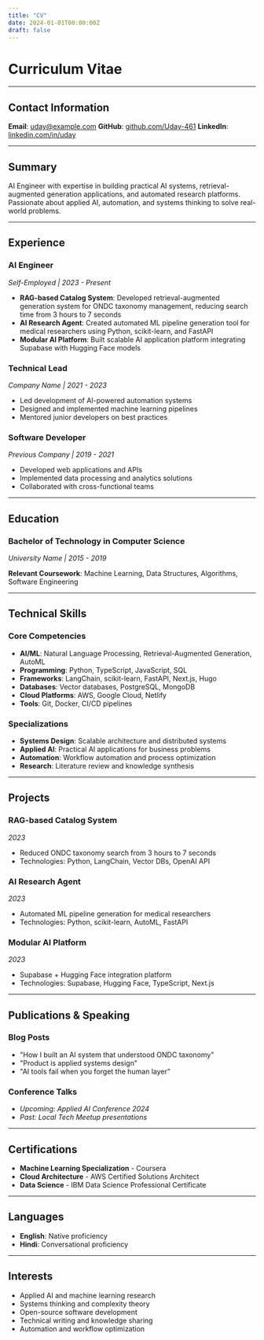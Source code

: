 ```yaml
---
title: "CV"
date: 2024-01-01T00:00:00Z
draft: false
---
```


# Curriculum Vitae

---

## Contact Information

**Email**: uday@example.com
**GitHub**: [github.com/Uday-461](https://github.com/Uday-461)
**LinkedIn**: [linkedin.com/in/uday](https://linkedin.com/in/uday)

---

## Summary

AI Engineer with expertise in building practical AI systems, retrieval-augmented generation applications, and automated research platforms. Passionate about applied AI, automation, and systems thinking to solve real-world problems.

---

## Experience

### AI Engineer
*Self-Employed | 2023 - Present*

- **RAG-based Catalog System**: Developed retrieval-augmented generation system for ONDC taxonomy management, reducing search time from 3 hours to 7 seconds
- **AI Research Agent**: Created automated ML pipeline generation tool for medical researchers using Python, scikit-learn, and FastAPI
- **Modular AI Platform**: Built scalable AI application platform integrating Supabase with Hugging Face models

### Technical Lead
*Company Name | 2021 - 2023*

- Led development of AI-powered automation systems
- Designed and implemented machine learning pipelines
- Mentored junior developers on best practices

### Software Developer
*Previous Company | 2019 - 2021*

- Developed web applications and APIs
- Implemented data processing and analytics solutions
- Collaborated with cross-functional teams

---

## Education

### Bachelor of Technology in Computer Science
*University Name | 2015 - 2019*

**Relevant Coursework**: Machine Learning, Data Structures, Algorithms, Software Engineering

---

## Technical Skills

### Core Competencies
- **AI/ML**: Natural Language Processing, Retrieval-Augmented Generation, AutoML
- **Programming**: Python, TypeScript, JavaScript, SQL
- **Frameworks**: LangChain, scikit-learn, FastAPI, Next.js, Hugo
- **Databases**: Vector databases, PostgreSQL, MongoDB
- **Cloud Platforms**: AWS, Google Cloud, Netlify
- **Tools**: Git, Docker, CI/CD pipelines

### Specializations
- **Systems Design**: Scalable architecture and distributed systems
- **Applied AI**: Practical AI applications for business problems
- **Automation**: Workflow automation and process optimization
- **Research**: Literature review and knowledge synthesis

---

## Projects

### RAG-based Catalog System
*2023*
- Reduced ONDC taxonomy search from 3 hours to 7 seconds
- Technologies: Python, LangChain, Vector DBs, OpenAI API

### AI Research Agent
*2023*
- Automated ML pipeline generation for medical researchers
- Technologies: Python, scikit-learn, AutoML, FastAPI

### Modular AI Platform
*2023*
- Supabase + Hugging Face integration platform
- Technologies: Supabase, Hugging Face, TypeScript, Next.js

---

## Publications & Speaking

### Blog Posts
- "How I built an AI system that understood ONDC taxonomy"
- "Product is applied systems design"
- "AI tools fail when you forget the human layer"

### Conference Talks
- *Upcoming: Applied AI Conference 2024*
- *Past: Local Tech Meetup presentations*

---

## Certifications

- **Machine Learning Specialization** - Coursera
- **Cloud Architecture** - AWS Certified Solutions Architect
- **Data Science** - IBM Data Science Professional Certificate

---

## Languages

- **English**: Native proficiency
- **Hindi**: Conversational proficiency

---

## Interests

- Applied AI and machine learning research
- Systems thinking and complexity theory
- Open-source software development
- Technical writing and knowledge sharing
- Automation and workflow optimization